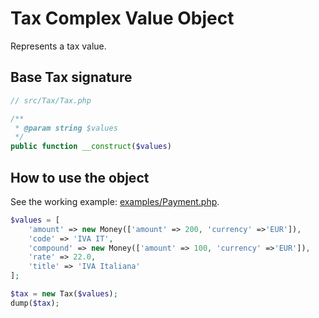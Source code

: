Tax Complex Value Object
============================

Represents a tax value.

## Base Tax signature

```php
// src/Tax/Tax.php

/**
 * @param string $values
 */
public function __construct($values)
```

## How to use the object

See the working example: [examples/Payment.php](examples/Payment.php).

```php
$values = [
    'amount' => new Money(['amount' => 200, 'currency' =>'EUR']),
    'code' => 'IVA IT',
    'compound' => new Money(['amount' => 100, 'currency' =>'EUR']),
    'rate' => 22.0,
    'title' => 'IVA Italiana'
];

$tax = new Tax($values);
dump($tax);
```
